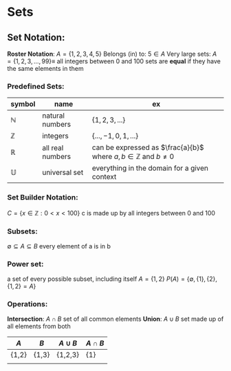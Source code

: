 # Sets
## Set Notation:
**Roster Notation**: $A=\{1,2,3,4,5\}$ 
Belongs (in) to: $5\in A$ 
Very large sets: $A= \{1,2,3,...,99\}\equiv$ all integers between 0 and 100
sets are **equal** if they have the same elements in them
### Predefined Sets:
| symbol | name | ex |
| ---- | ---- | ---- |
| $\mathbb{N}$ | natural numbers | $\{1,2,3,...\}$ |
| $\mathbb{Z}$ | integers | $\{...,-1,0,1,...\}$ |
| $\mathbb{R}$ | all real numbers | can be expressed as $\frac{a}{b}$ where $a,b \in \mathbb{Z}$ and $b \not=0$  |
| $\mathbb{U}$ | universal set | everything in the domain for a given context |
### Set Builder Notation:
$C= \{x\in \mathbb{Z}:0<x<100\}$
	c is made up by all integers between 0 and 100
### Subsets:
$\emptyset \subseteq A\subseteq B$ 
	every element of a is in b
### Power set:
a set of every possible subset, including itself
	$A=\{1,2\}$
	$P(A)=\{\emptyset,\{1\},\{2\},\{1,2\}=A\}$ 
### Operations:
**Intersection**: 
	$A\cap B$ set of all common elements
**Union**:
	$A\cup B$ set made up of all elements from both

| $A$ | $B$ | $A\cup B$ | $A\cap B$ |
| ---- | ---- | ---- | ---- |
| {1,2} | {1,3} | {1,2,3} | {1} |
|  |  |  |  |
